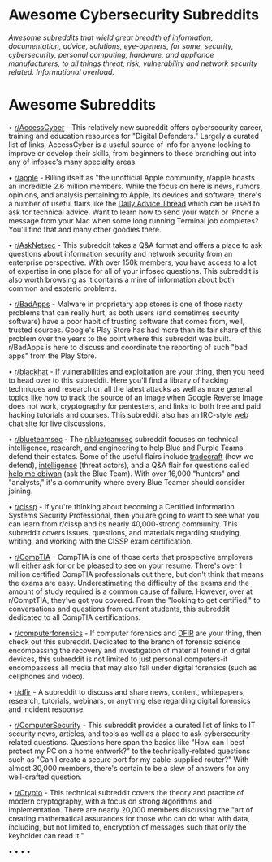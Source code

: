<!--
  <<< Author notes: Header of the course >>>
  Include a 1280×640 image, course title in sentence case, and a concise description in emphasis.
  In your repository settings: enable template repository, add your 1280×640 social image, auto delete head branches.
  Add your open source license, GitHub uses Creative Commons Attribution 4.0 International.
-->

# Awesome Cybersecurity Subreddits

_Awesome subreddits that wield great breadth of information, documentation, advice, solutions, eye-openers, for some, security, cybersecurity, personal computing, hardware, and appliance manufacturers, to all things threat, risk, vulnerability and network security related. Informational overload._

# Awesome Subreddits
• [r/AccessCyber](https://www.reddit.com/r/AccessCyber) - This relatively new subreddit offers cybersecurity career, training and education resources for "Digital Defenders." Largely a curated list of links, AccessCyber is a useful source of info for anyone looking to improve or develop their skills, from beginners to those branching out into any of infosec's many specialty areas.

• [r/apple](https://www.reddit.com/r/apple) - Billing itself as "the unofficial Apple community, r/apple boasts an incredible 2.6 million members. While the focus on here is news, rumors, opinions, and analysis pertaining to Apple, its devices and software, there's a number of useful flairs like the [Daily Advice Thread](https://www.reddit.com/r/apple/comments/oio728/daily_advice_thread/) which can be used to ask for technical advice. Want to learn how to send your watch or iPhone a message from your Mac when some long running Terminal job completes? You'll find that and many other goodies there.

• [r/AskNetsec](https://www.reddit.com/r/AskNetsec) - This subreddit takes a Q&A format and offers a place to ask questions about information security and network security from an enterprise perspective. With over 150k members, you have access to a lot of expertise in one place for all of your infosec questions. This subreddit is also worth browsing as it contains a mine of information about both common and esoteric problems.

• [r/BadApps](https://www.reddit.com/r/BadApps/) - Malware in proprietary app stores is one of those nasty problems that can really hurt, as both users (and sometimes security software) have a poor habit of trusting software that comes from, well, trusted sources. Google's Play Store has had more than its fair share of this problem over the years to the point where this subreddit was built. r/BadApps is here to discuss and coordinate the reporting of such "bad apps" from the Play Store.

• [r/blackhat](https://www.reddit.com/r/blackhat/) - If vulnerabilities and exploitation are your thing, then you need to head over to this subreddit. Here you'll find a library of hacking techniques and research on all the latest attacks as well as more general topics like how to track the source of an image when Google Reverse Image does not work, cryptography for pentesters, and links to both free and paid hacking tutorials and courses. This subreddit also has an IRC-style [web chat](https://chat.breaking.technology/#/) site for live discussions.

• [r/blueteamsec](https://www.reddit.com/r/blueteamsec) - The [r/blueteamsec](https://www.reddit.com/r/blueteamsec) subreddit focuses on technical intelligence, research, and engineering to help Blue and Purple Teams defend their estates. Some of the useful flairs include [tradecraft](https://www.reddit.com/r/blueteamsec/?f=flair_name%3A%22tradecraft%20(how%20we%20defend)%22) (how we defend), [intelligence](https://www.reddit.com/r/blueteamsec/?f=flair_name%3A%22intelligence%20(threat%20actors)%22) (threat actors), and a Q&A flair for questions called [help me obiwan](https://www.reddit.com/r/blueteamsec/?f=flair_name%3A%22help%20me%20obiwan%20(ask%20the%20blueteam)%22) (ask the Blue Team). With over 16,000 "hunters" and "analysts," it's a community where every Blue Teamer should consider joining.

• [r/cissp](https://www.reddit.com/r/cissp) - If you're thinking about becoming a Certified Information Systems Security Professional, then you are going to want to see what you can learn from r/cissp and its nearly 40,000-strong community. This subreddit covers issues, questions, and materials regarding studying, writing, and working with the CISSP exam certification.

• [r/CompTIA](https://www.reddit.com/r/CompTIA) - CompTIA is one of those certs that prospective employers will either ask for or be pleased to see on your resume. There's over 1 million certified CompTIA professionals out there, but don't think that means the exams are easy. Underestimating the difficulty of the exams and the amount of study required is a common cause of failure. However, over at r/ComptTIA, they've got you covered. From the "looking to get certified," to conversations and questions from current students, this subreddit dedicated to all CompTIA certifications.

• [r/computerforensics](https://www.reddit.com/r/computerforensics) - If computer forensics and [DFIR](https://www.reddit.com/r/dfir/) are your thing, then check out this subreddit. Dedicated to the branch of forensic science encompassing the recovery and investigation of material found in digital devices, this subreddit is not limited to just personal computers-it encompassess all media that may also fall under digital forensics (such as cellphones and video).

• [r/dfir](https://www.reddit.com/r/dfir/) - A subreddit to discuss and share news, content, whitepapers, research, tutorials, webinars, or anything else regarding digital forensics and incident response.

• [r/ComputerSecurity](https://www.reddit.com/r/ComputerSecurity/) - This subreddit provides a curated list of links to IT security news, articles, and tools as well as a place to ask cybersecurity-related questions. Questions here span the basics like "How can I best protect my PC on a home entwork?" to the technically-related questions such as "Can I create a secure port for my cable-supplied router?" With almost 30,000 members, there's certain to be a slew of answers for any well-crafted question.

• [r/Crypto](https://www.reddit.com/r/crypto/) - This technical subreddit covers the theory and practice of modern cryptography, with a focus on strong algorithms and implementation. There are nearly 20,000 members discussing the "art of creating mathematical assurances for those who can do what with data, including, but not limited to, encryption of messages such that only the keyholder can read it."

• 
•
•
•
